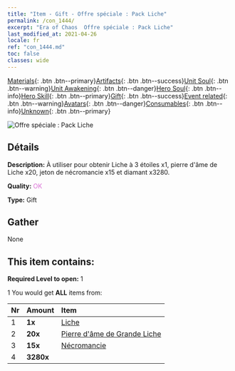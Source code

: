 ```yaml
---
title: "Item - Gift - Offre spéciale : Pack Liche"
permalink: /con_1444/
excerpt: "Era of Chaos  Offre spéciale : Pack Liche"
last_modified_at: 2021-04-26
locale: fr
ref: "con_1444.md"
toc: false
classes: wide
---
```

 [Materials](/ItemsFR/){: .btn .btn--primary}[Artifacts](/ItemsFR/Artifacts/){: .btn .btn--success}[Unit Soul](/ItemsFR/UnitSoul/){: .btn .btn--warning}[Unit Awakening](/ItemsFR/UnitAwakening/){: .btn .btn--danger}[Hero Soul](/ItemsFR/HeroSoul/){: .btn .btn--info}[Hero Skill](/ItemsFR/HeroSkill/){: .btn .btn--primary}[Gift](/ItemsFR/Gift/){: .btn .btn--success}[Event related](/ItemsFR/Events/){: .btn .btn--warning}[Avatars](/ItemsFR/Avatars/){: .btn .btn--danger}[Consumables](/ItemsFR/Consumables/){: .btn .btn--info}[Unknown](/ItemsFR/Unknown/){: .btn .btn--primary}

 ![Offre spéciale : Pack Liche](/images/t/i_907058.png)

## Détails
 **Description:** À utiliser pour obtenir Liche à 3 étoiles x1, pierre d'âme de Liche x20, jeton de nécromancie x15 et diamant x3280.

 **Quality:** <span style="color: #DA70D6">OK</span>

 **Type:** Gift

## Gather

  None

## This item contains:

 **Required Level to open:** 1

 1 You would get **ALL** items  from:

  | Nr | Amount |     Item    |
  |:---|:-------|:------------|
  | 1 |  **1x** | [Liche](/fr/units/Lich/) |  | 
  | 2 |  **20x** | [Pierre d'âme de Grande Liche](/ItemsFR/unt_301/) |  | 
  | 3 |  **15x** | [Nécromancie](/ItemsFR/her_460/) |  | 
  | 4 |  **3280x** | <i class="fas fa-gem"/> |  | 
